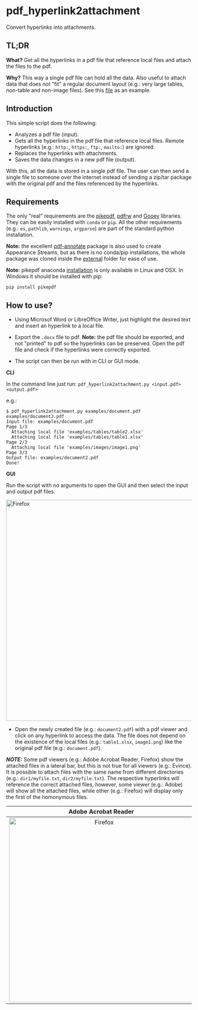 # pdf_hyperlink2attachment

Convert hyperlinks into attachments.


## TL;DR

__What?__ Get all the hyperlinks in a pdf file that reference local files and attach the files to the pdf.

__Why?__ This way a single pdf file can hold all the data. Also useful to attach data that does not "fit" a regular document layout (e.g.: very large tables, non-table and non-image files). See this [file](examples/document2.pdf) as an example.

## Introduction

This simple script does the following:

* Analyzes a pdf file (input).
* Gets all the hyperlinks in the pdf file that reference local files. Remote hyperlinks (e.g.: `http:`, `https:`, `ftp:`, `mailto:`) are ignored.
* Replaces the hyperlinks with attachments.
* Saves the data changes in a new pdf file (output).

With this, all the data is stored in a single pdf file. The user can then send a single file to someone over the internet instead of sending a zip/tar package with the original pdf and the files referenced by the hyperlinks.

## Requirements
The only "real" requirements are the [pikepdf](https://pikepdf.readthedocs.io/en/latest/), [pdfrw](https://github.com/pmaupin/pdfrw) and [Gooey](https://github.com/chriskiehl/Gooey) libraries. They can be easily installed with `conda` or `pip`. All the other requirements (e.g.: `os`, `pathlib`, `warnings`, `argparse`) are part of the standard python installation.

__Note:__ the excellent [pdf-annotate](https://github.com/plangrid/pdf-annotate) package is also used to create Appearance Streams, but as there is no conda/pip installations, the whole package was cloned inside the [external](external/pdf_annotate) folder for ease of use.


__Note:__ pikepdf anaconda [installation](https://anaconda.org/conda-forge/pikepdf) is only available in Linux and OSX. In Windows it should be installed with pip:

```pip install pikepdf```

## How to use?

* Using Microsof Word or LibreOffice Writer, just highlight the desired text and insert an hyperlink to a local file.

* Export the `.docx` file to pdf. __Note:__ the pdf file should be exported, and not "printed" to pdf so the hyperlinks can be preserved. Open the pdf file and check if the hyperlinks were correctly exported.

* The script can then be run with in CLI or GUI mode.

__CLI__

In the command line just run: `pdf_hyperlink2attachment.py <input.pdf> <output.pdf>`

e.g.:

```
$ pdf_hyperlink2attachment.py examples/document.pdf examples/document2.pdf
Input file: examples/document.pdf
Page 1/3
  Attaching local file 'examples/tables/table2.xlsx'
  Attaching local file 'examples/tables/table1.xlsx'
Page 2/3
  Attaching local file 'examples/images/image1.png'
Page 3/3
Output file: examples/document2.pdf
Done!
```

__GUI__

Run the script with no arguments to open the GUI and then select the input and output pdf files.

<img src="./images/gui_example.png" alt="Firefox" width="600"/>

* Open the newly created file (e.g.: `document2.pdf`) with a pdf viewer and click on any hyperlink to access the data. The file does not depend on the existence of the local files (e.g.: `table1.xlsx`, `image1.png`) like the original pdf file (e.g.: `document.pdf`).

**_NOTE:_** Some pdf viewers (e.g.: Adobe Acrobat Reader, Firefox) show the attached files in a lateral bar, but this is not true for all viewers (e.g.: Evince). It is possible to attach files with the same name from different directories (e.g.: `dir1/myfile.txt`, `dir2/myfile.txt`). The respective hyperlinks will reference the correct attached files, however, some viewer (e.g.: Adobe) will show all the attached files, while other (e.g.: Firefox) will display only the first of the homonymous files.

Adobe Acrobat Reader       |  Firefox
:-------------------------:|:-------------------------:
<img src="./images/adobe_example.png" alt="Firefox" width="500"/> | <img src="./images/firefox_example.png" alt="Firefox" width="500"/>